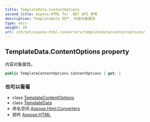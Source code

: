 ```yaml
---
title: TemplateData.ContentOptions
second_title: Aspose.HTML for .NET API 参考
description: TemplateData 财产. 内容对象属性
type: docs
weight: 20
url: /zh/net/aspose.html.converters/templatedata/contentoptions/
---
```

## TemplateData.ContentOptions property

内容对象属性。

```csharp
public TemplateContentOptions ContentOptions { get; }
```

### 也可以看看

* class [TemplateContentOptions](../../templatecontentoptions/)
* class [TemplateData](../)
* 命名空间 [Aspose.Html.Converters](../../templatedata/)
* 部件 [Aspose.HTML](../../../)


